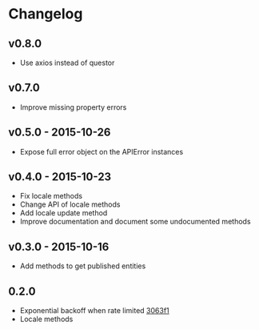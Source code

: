 # Changelog

## v0.8.0
- Use axios instead of questor

## v0.7.0
- Improve missing property errors

## v0.5.0 - 2015-10-26
- Expose full error object on the APIError instances

## v0.4.0 - 2015-10-23
- Fix locale methods
- Change API of locale methods
- Add locale update method
- Improve documentation and document some undocumented methods

## v0.3.0 - 2015-10-16
- Add methods to get published entities

## 0.2.0
- Exponential backoff when rate limited [3063f1](https://github.com/contentful/contentful-management.js/commit/3063f1840302cddb4c47bfc8c9229507e1363e8c)
- Locale methods
